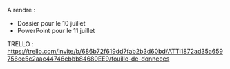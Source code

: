 A rendre : 
- Dossier pour le 10 juillet
- PowerPoint pour le 11 juillet

TRELLO :
https://trello.com/invite/b/686b72f619dd7fab2b3d60bd/ATTI1872ad35a659756ee5c2aac44746ebbb84680EE9/fouille-de-donneees
